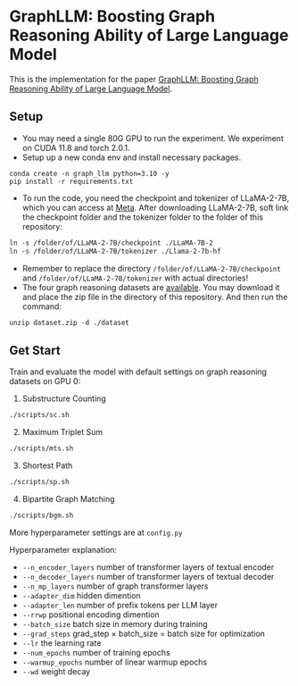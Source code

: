 # GraphLLM: Boosting Graph Reasoning Ability of Large Language Model

This is the implementation for the paper [GraphLLM: Boosting Graph Reasoning Ability of Large Language Model](https://arxiv.org/abs/2310.05845).

## Setup
- You may need a single 80G GPU to run the experiment. We experiment on CUDA 11.8 and torch 2.0.1.
- Setup up a new conda env and install necessary packages.
```
conda create -n graph_llm python=3.10 -y
pip install -r requirements.txt
```
- To run the code, you need the checkpoint and tokenizer of LLaMA-2-7B, which you can access at [Meta](https://ai.meta.com/resources/models-and-libraries/llama-downloads/).
After downloading LLaMA-2-7B, soft link the checkpoint folder and the tokenizer folder to the folder of this repository:
```markdown
ln -s /folder/of/LLaMA-2-7B/checkpoint ./LLaMA-7B-2
ln -s /folder/of/LLaMA-2-7B/tokenizer ./Llama-2-7b-hf
```
- Remember to replace the directory `/folder/of/LLaMA-2-7B/checkpoint` and `/folder/of/LLaMA-2-7B/tokenizer` with actual directories!
- The four graph reasoning datasets are [available](https://drive.google.com/file/d/1fRXdCMHpkb1-kuzcxgZPKkILEWBSbW4M).
You may download it and place the zip file in the directory of this repository. And then run the command:
```markdown
unzip dataset.zip -d ./dataset
```
## Get Start

Train and evaluate the model with default settings on graph reasoning datasets on GPU 0:

1. Substructure Counting
```markdown
./scripts/sc.sh
```
2. Maximum Triplet Sum
```markdown
./scripts/mts.sh
```
3. Shortest Path
```markdown
./scripts/sp.sh
```
4. Bipartite Graph Matching
```markdown
./scripts/bgm.sh
```

More hyperparameter settings are at `config.py`

Hyperparameter explanation:
- `--n_encoder_layers` number of transformer layers of textual encoder
- `--n_decoder_layers` number of transformer layers of textual decoder
- `--n_mp_layers` number of graph transformer layers
- `--adapter_dim` hidden dimention
- `--adapter_len` number of prefix tokens per LLM layer
- `--rrwp` positional encoding dimention
- `--batch_size` batch size in memory during training
- `--grad_steps` grad_step $\times$ batch_size = batch size for optimization
- `--lr` the learning rate
- `--num_epochs` number of training epochs
- `--warmup_epochs` number of linear warmup epochs
- `--wd` weight decay